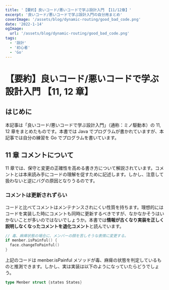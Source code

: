 ```yaml
---
title: '【要約】良いコード/悪いコードで学ぶ設計入門 【11/12章】'
excerpt: '良いコード/悪いコードで学ぶ設計入門の自分用まとめ'
coverImage: '/assets/blog/dynamic-routing/good_bad_code.png'
date: '2022-1-14'
ogImage:
  url: '/assets/blog/dynamic-routing/good_bad_code.png'
tags:
  - '設計'
  - '初心者'
  - 'Go'
---
```


# 【要約】良いコード/悪いコードで学ぶ設計入門 【11, 12 章】

## はじめに

本記事は「良いコード/悪いコードで学ぶ設計入門」（通称：ミノ駆動本）の 11, 12 章をまとめたものです。本書では Java でプログラムが書かれていますが、本記事では自分の練習を Go でプログラムを書いています。

## 11 章 コメントについて

11 章では、保守と変更の正確性を高める書き方について解説されています。コメントとは本来読み手にコードの理解を促すために記述します。しかし、注意して扱わないと逆にバグの原因となりうるのです。

### コメントは更新されずらい

コードと比べてコメントはメンテナンスされにくい性質を持ちます。理想的にはコードを実装した時にコメントも同時に更新するべきですが、なかなかそうはいかないことが多いのではないでしょうか。本書では<strong>情報が古くなり実装を正しく説明しなくなったコメントを退化コメント</strong>と読んでいます。

```Go
// 毒、麻痺状態の場合に、メンバーの顔を苦しそうな表情に変更する。
if menber.isPainful() {
  face.changeToPainful()
}
```

上記のコードは menber.isPainful メソッドが毒、麻痺の状態を判定しているものと推測できます。しかし、実は実装は以下のようになっていたらどうでしょう。

```Go
type Menber struct {states States}


```
